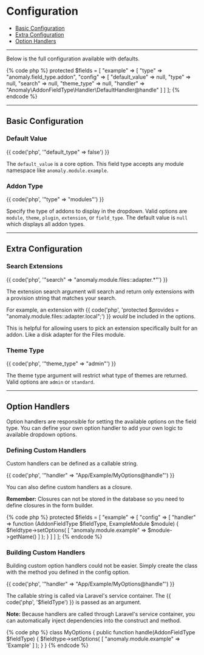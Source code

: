 # Configuration

- [Basic Configuration](#basic)
- [Extra Configuration](#extra)
- [Option Handlers](#handlers)

<hr>

Below is the full configuration available with defaults.

{% code php %}
protected $fields = [
    "example" => [
        "type"   => "anomaly.field_type.addon",
        "config" => [
            "default_value" => null,
            "type"          => null,
            "search"        => null,
            "theme_type"    => null,
            "handler"       => "Anomaly\AddonFieldType\Handler\DefaultHandler@handle"
        ]
    ]
];
{% endcode %}

<hr>

<a name="basic"></a>
## Basic Configuration

### Default Value

{{ code('php', '"default_type" => false') }}

The `default_value` is a core option. This field type accepts any module namespace like `anomaly.module.example`.

### Addon Type

{{ code('php', '"type" => "modules"') }}

Specify the type of addons to display in the dropdown. Valid options are `module`, `theme`, `plugin`, `extension`, or `field_type`. The default value is `null` which displays all addon types.

<hr>

<a name="extra"></a>
## Extra Configuration

### Search Extensions

{{ code('php', '"search" => "anomaly.module.files::adapter.*"') }}

The extension search argument will search and return only extensions with a provision string that matches your search.

For example, an extension with {{ code('php', 'protected $provides = "anomaly.module.files::adapter.local";') }} *would* be included in the options.

This is helpful for allowing users to pick an extension specifically built for an addon. Like a disk adapter for the Files module.

### Theme Type

{{ code('php', '"theme_type" => "admin"') }}

The theme type argument will restrict what type of themes are returned. Valid options are `admin` or `standard`.

<hr>

<a name="handlers"></a>
## Option Handlers

Option handlers are responsible for setting the available options on the field type. You can define your own option handler to add your own logic to available dropdown options.

### Defining Custom Handlers

Custom handlers can be defined as a callable string.

{{ code('php', '"handler" => "App/Example/MyOptions@handle"') }}

You can also define custom handlers as a closure.

<div class="alert alert-info">
    <strong>Remember:</strong> Closures can not be stored in the database so you need to define closures in the form builder.
</div>

{% code php %}
protected $fields = [
    "example" => [
        "config" => [
            "handler" => function (AddonFieldType $fieldType, ExampleModule $module) {
                $fieldtype->setOptions(
                    [
                        "anomaly.module.example" => $module->getName()
                    ]
                );
            }
        ]
    ]
];
{% endcode %}

### Building Custom Handlers

Building custom option handlers could not be easier. Simply create the class with the method you defined in the config option.

{{ code('php', '"handler" => "App/Example/MyOptions@handle"') }}

The callable string is called via Laravel's service container. The {{ code('php', '$fieldType') }} is passed as an argument.

<div class="alert alert-primary">
<strong>Note:</strong> Because handlers are called through Laravel's service container, you can automatically inject dependencies into the construct and method.
</div>

{% code php %}
class MyOptions
{
    public function handle(AddonFieldType $fieldType)
    {
        $fieldtype->setOptions(
            [
                "anomaly.module.example" => 'Example'
            ]
        );
    }
}
{% endcode %}
